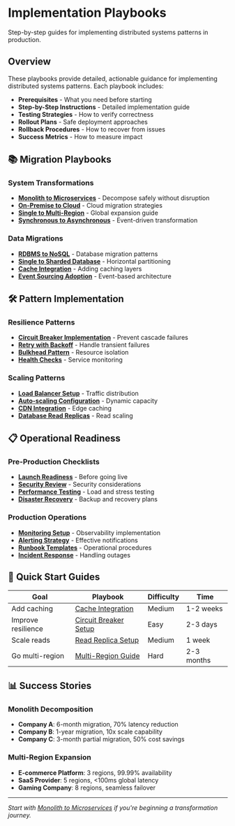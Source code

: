 # Implementation Playbooks

Step-by-step guides for implementing distributed systems patterns in production.

## Overview

These playbooks provide detailed, actionable guidance for implementing distributed systems patterns. Each playbook includes:

- **Prerequisites** - What you need before starting
- **Step-by-Step Instructions** - Detailed implementation guide
- **Testing Strategies** - How to verify correctness
- **Rollout Plans** - Safe deployment approaches
- **Rollback Procedures** - How to recover from issues
- **Success Metrics** - How to measure impact

## 📚 Migration Playbooks

### System Transformations
- **[Monolith to Microservices](monolith-to-microservices/)** - Decompose safely without disruption
- **[On-Premise to Cloud](on-premise-to-cloud/)** - Cloud migration strategies
- **[Single to Multi-Region](single-to-multi-region/)** - Global expansion guide
- **[Synchronous to Asynchronous](sync-to-async/)** - Event-driven transformation

### Data Migrations
- **[RDBMS to NoSQL](rdbms-to-nosql/)** - Database migration patterns
- **[Single to Sharded Database](database-sharding/)** - Horizontal partitioning
- **[Cache Integration](cache-integration/)** - Adding caching layers
- **[Event Sourcing Adoption](event-sourcing-adoption/)** - Event-based architecture

## 🛠️ Pattern Implementation

### Resilience Patterns
- **[Circuit Breaker Implementation](circuit-breaker-setup/)** - Prevent cascade failures
- **[Retry with Backoff](retry-implementation/)** - Handle transient failures
- **[Bulkhead Pattern](bulkhead-setup/)** - Resource isolation
- **[Health Checks](health-check-implementation/)** - Service monitoring

### Scaling Patterns
- **[Load Balancer Setup](load-balancer-setup/)** - Traffic distribution
- **[Auto-scaling Configuration](auto-scaling-setup/)** - Dynamic capacity
- **[CDN Integration](cdn-integration/)** - Edge caching
- **[Database Read Replicas](read-replica-setup/)** - Read scaling

## 📋 Operational Readiness

### Pre-Production Checklists
- **[Launch Readiness](launch-readiness/)** - Before going live
- **[Security Review](security-checklist/)** - Security considerations
- **[Performance Testing](performance-testing/)** - Load and stress testing
- **[Disaster Recovery](disaster-recovery/)** - Backup and recovery plans

### Production Operations
- **[Monitoring Setup](monitoring-setup/)** - Observability implementation
- **[Alerting Strategy](alerting-strategy/)** - Effective notifications
- **[Runbook Templates](runbook-templates/)** - Operational procedures
- **[Incident Response](incident-response/)** - Handling outages

## 🎯 Quick Start Guides

| Goal | Playbook | Difficulty | Time |
|------|----------|------------|------|
| Add caching | [Cache Integration](cache-integration/) | Medium | 1-2 weeks |
| Improve resilience | [Circuit Breaker Setup](circuit-breaker-setup/) | Easy | 2-3 days |
| Scale reads | [Read Replica Setup](read-replica-setup/) | Medium | 1 week |
| Go multi-region | [Multi-Region Guide](single-to-multi-region/) | Hard | 2-3 months |

## 📊 Success Stories

### Monolith Decomposition
- **Company A**: 6-month migration, 70% latency reduction
- **Company B**: 1-year migration, 10x scale capability
- **Company C**: 3-month partial migration, 50% cost savings

### Multi-Region Expansion
- **E-commerce Platform**: 3 regions, 99.99% availability
- **SaaS Provider**: 5 regions, <100ms global latency
- **Gaming Company**: 8 regions, seamless failover

---

*Start with [Monolith to Microservices](monolith-to-microservices/) if you're beginning a transformation journey.*